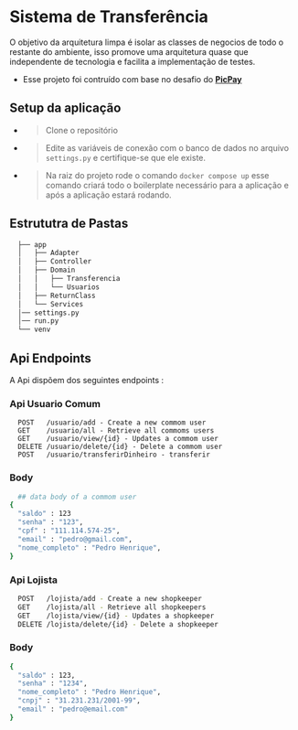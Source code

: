 # Sistema de Transferência

O objetivo da arquitetura limpa é isolar as classes de negocios de todo o restante do ambiente, isso promove uma arquitetura quase que independente de tecnologia e facilita a implementação de testes.

- Esse projeto foi contruído com base no desafio do [**PicPay**](https://github.com/PicPay/picpay-desafio-backend)


## Setup da aplicação

- > Clone o repositório
- > Edite as variáveis de conexão com o banco de dados no arquivo `settings.py` e certifique-se que ele existe. 
- > Na raiz do projeto rode o comando `docker compose up` esse comando criará todo o boilerplate necessário para a aplicação e após a aplicação estará rodando.

## Estrututra de Pastas

```bash
  ├── app
  │   ├── Adapter
  │   ├── Controller
  │   ├── Domain
  │   │   ├── Transferencia
  │   │   └── Usuarios
  │   ├── ReturnClass
  │   └── Services
  │── settings.py
  │── run.py
  └── venv
```

## Api Endpoints

A Api dispõem dos seguintes endpoints : 

### Api Usuario Comum
```
  POST   /usuario/add - Create a new commom user
  GET    /usuario/all - Retrieve all commoms users
  GET    /usuario/view/{id} - Updates a commom user
  DELETE /usuario/delete/{id} - Delete a commom user
  POST   /usuario/transferirDinheiro - transferir 
```
### Body 
```bash
  ## data body of a commom user
{
  "saldo" : 123
  "senha" : "123",
  "cpf" : "111.114.574-25",
  "email" : "pedro@gmail.com",
  "nome_completo" : "Pedro Henrique",
}
```
### Api Lojista
```bash
  POST   /lojista/add - Create a new shopkeeper
  GET    /lojista/all - Retrieve all shopkeepers
  GET    /lojista/view/{id} - Updates a shopkeeper
  DELETE /lojista/delete/{id} - Delete a shopkeeper
```
### Body
```bash
{
  "saldo" : 123,
  "senha" : "1234",
  "nome_completo" : "Pedro Henrique",
  "cnpj" : "31.231.231/2001-99",
  "email" : "pedro@email.com"
}
```


